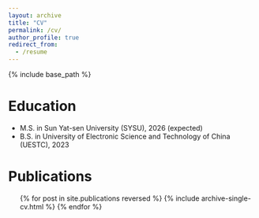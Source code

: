 ```yaml
---
layout: archive
title: "CV"
permalink: /cv/
author_profile: true
redirect_from:
  - /resume
---
```


{% include base_path %}

Education
======
* M.S. in Sun Yat-sen University (SYSU), 2026 (expected)
* B.S. in University of Electronic Science and Technology of China (UESTC), 2023


Publications
======
  <ul>{% for post in site.publications reversed %}
    {% include archive-single-cv.html %}
  {% endfor %}</ul>


  
